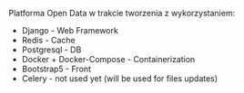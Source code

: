 Platforma Open Data w trakcie tworzenia z wykorzystaniem:
- Django - Web Framework
- Redis - Cache
- Postgresql - DB
- Docker + Docker-Compose - Containerization
- Bootstrap5 - Front
- Celery - not used yet (will be used for files updates)
